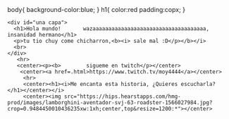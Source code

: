 <!DOCTYPE html>
<HTML>
  <head>
    <stayl type="text/css">
    body{
        background-color:blue;
}
   h1{
    color:red
    padding:copx;
}
   </stayl>
    <title>Mi primer WEB wazaaa</title>
  </head>
  <body>

    <div id="una capa">
      <h1>Hola mundo!       wazaaaaaaaaaaaaaaaaaaaaaaaaaaaaaaaaaaaa,    insanidad hermano</h1>
      <p>tu tio chuy come chicharron,<b><i> sale mal :D</p></b></i>
      <br>
    </div>
       <hr>
       <center><p><b>        sigueme en twitch</p></center>
        <center><a href=.html>https://www.twitch.tv/moy4444</a></center>
         <hr>
         <center><h1><i>Me encanta esta historia, ¿Quieres escucharla?</h1></center></i>
         <center><img src="https://hips.hearstapps.com/hmg-prod/images/lamborghini-aventador-svj-63-roadster-1566027984.jpg?crop=0.9484450010436235xw:1xh;center,top&resize=1200:*"></center>
</HTML>
